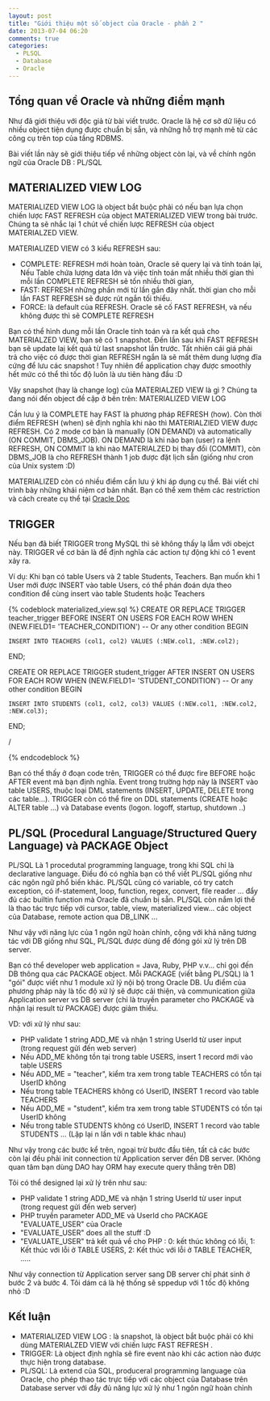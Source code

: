```yaml
---
layout: post
title: "Giới thiệu một số object của Oracle - phần 2 "
date: 2013-07-04 06:20
comments: true
categories: 
  - PLSQL 
  - Database 
  - Oracle
---
```



## Tổng quan về Oracle và những điểm mạnh 

Như đã giới thiệu với độc giả từ bài viết trước. Oracle là hệ cơ sở dữ liệu có nhiều object tiện dụng được chuẩn bị sẵn, và những hỗ trợ mạnh mẽ từ các công cụ trên top của tầng RDBMS.

Bài viết lần này sẽ giới thiệu tiếp về những object còn lại, và về chính ngôn ngữ của Oracle DB : PL/SQL



## MATERIALIZED VIEW LOG

MATERIALIZED VIEW LOG là object bắt buộc phải có nếu bạn lựa chọn chiến lược FAST REFRESH của object MATERIALIZED VIEW trong bài trước.
Chúng ta sẽ nhắc lại 1 chút về chiến lược REFRESH của object MATERIALZED VIEW.

MATERIALIZED VIEW có 3 kiểu REFRESH sau:

* COMPLETE: REFRESH mới hoàn toàn, Oracle sẽ query lại và tính toán lại, Nếu Table chứa lượng data lớn và việc tính toán mất nhiều thời gian thì mỗi lần COMPLETE REFRESH sẽ tốn nhiều thời gian,
* FAST: REFRESH những phần mới từ lần gần đây nhất. thời gian cho mỗi lần FAST REFRESH sẽ được rút ngắn tối thiểu.
* FORCE: là default của REFRESH. Oracle sẽ cố FAST REFRESH, và nếu không được thì sẽ COMPLETE REFRESH

Bạn có thể hình dung mỗi lần Oracle tính toán và ra kết quả cho MATERIALZED VIEW, bạn sẽ có 1 snapshot. 
Đến lần sau khi FAST REFRESH bạn sẽ update laị kết quả từ last snapshot lần trước. 
Tất nhiên cái giá phải trả cho việc có được thời gian REFRESH ngắn là sẽ mất thêm dung lượng đĩa cứng để lưu các snapshot ! 
Tuy nhiên để application chạy được smoothly hết mức có thể thì tốc độ luôn là ưu tiên hàng đầu :D

Vậy snapshot (hay là change log) của MATERIALZED VIEW là gì ? Chúng ta đang nói đến object đề cập ở bên trên: MATERIALIZED VIEW LOG

Cần lưu ý là COMPLETE hay FAST là phương pháp REFRESH (how). 
Còn thời điểm REFRESH (when) sẽ định nghĩa khi nào thì MATERIALZIED VIEW được REFRESH. Có 2 mode cơ bản là manually (ON DEMAND) và automatically (ON COMMIT, DBMS_JOB).
ON DEMAND là khi nào bạn (user) ra lệnh REFRESH, ON COMMIT là khi nào MATERIALZED bị thay đổi (COMMIT), còn DBMS_JOB là cho REFRESH thành 1 job được đặt lịch sẵn (giống như cron của Unix system :D) 

MATERIALIZED còn có nhiều điểm cần lưu ý khi áp dụng cụ thể. Bài viết chỉ trình bày những khái niệm cơ bản nhất. Bạn có thể xem thêm các restriction và cách create cụ thể tại [Oracle Doc](http://docs.oracle.com/cd/E11882_01/server.112/e10706/repmview.htm)
 


## TRIGGER

Nếu bạn đã biết TRIGGER trong MySQL thì sẽ không thấy lạ lẫm với obejct này. TRIGGER về cơ bản là để định nghĩa các action tự động khi có 1 event xảy ra.

Ví dụ: Khi bạn có table Users và 2 table Students, Teachers. Bạn muốn khi 1 User mới được INSERT vào table Users, có thể phán đoán dựa theo conđition để cùng insert vào table Students hoặc Teachers 

{% codeblock materialized_view.sql %}
CREATE OR REPLACE TRIGGER teacher_trigger
   BEFORE INSERT 
   ON USERS 
   FOR EACH ROW
   WHEN (NEW.FIELD1= 'TEACHER_CONDITION') -- Or any other condition
BEGIN

    INSERT INTO TEACHERS (col1, col2) VALUES (:NEW.col1, :NEW.col2);

END;

CREATE OR REPLACE TRIGGER student_trigger
   AFTER INSERT 
   ON USERS 
   FOR EACH ROW
   WHEN (NEW.FIELD1= 'STUDENT_CONDITION') -- Or any other condition
BEGIN

    INSERT INTO STUDENTS (col1, col2, col3) VALUES (:NEW.col1, :NEW.col2, :NEW.col3);

END;

/

{% endcodeblock %}
 

Bạn có thể thấy ở đoạn code trên, TRIGGER có thể được fire BEFORE hoặc AFTER event mà bạn định nghĩa. 
Event trong trường hợp này là INSERT vào table USERS, thuộc loại DML statements (INSERT, UPDATE, DELETE trong các table...). 
TRIGGER còn có thể fire on DDL statements (CREATE hoặc ALTER table ...) và Database events (logon. logoff, startup, shutdown ..)

## PL/SQL (Procedural Language/Structured Query Language) và PACKAGE Object 
PL/SQL Là 1 procedutal programming language, trong khi SQL chỉ là declarative language. 
Điều đó có nghĩa bạn có thể viết PL/SQL giống như các ngôn ngữ phổ biến khác. 
PL/SQL cũng có variable, có try catch exception, có if-statement, loop, function, regex, convert, file reader ... đẩy đủ các builtin function mà Oracle đã chuẩn bị sẵn. 
PL/SQL còn nắm lợi thế là thao tác trực tiếp với cursor, table, view, materialized view... các object của Database, remote action qua DB_LINK ... 

Như vậy với năng lực của 1 ngôn ngữ hoàn chỉnh, cộng với khả năng tương tác với DB giống như SQL, PL/SQL được dùng để đóng gói xử lý trên DB server.

Bạn có thể developer web application = Java, Ruby, PHP v.v... chỉ gọi đến DB thông qua các PACKAGE object. 
Mỗi PACKAGE (viết bằng PL/SQL) là 1 "gói" được viết như 1 module xử lỹ nội bộ trong Oracle DB. 
Ưu điểm của phương pháp này là tốc độ xử lý sẽ được cải thiện, và communication giữa Application server vs DB server (chỉ là truyền parameter cho PACKAGE và nhận lại result từ PACKAGE) được giảm thiểu. 
 
VD: với xử lý như sau:

* PHP validate 1 string ADD_ME và nhận 1 string UserId từ user input (trong request gửi đến web server)
* Nếu ADD_ME không tồn tại trong table USERS, insert 1 record mới vào table USERS
* Nếu ADD_ME = "teacher", kiểm tra xem trong table TEACHERS có tồn tại UserID không
* Nếu trong table TEACHERS không có UserID, INSERT 1 record vào table TEACHERS 
* Nếu ADD_ME = "student", kiểm tra xem trong table STUDENTS có tồn tại UserID không
* Nếu trong table STUDENTS không có UserID, INSERT 1 record vào table STUDENTS 
...
(Lặp lại n lần với n table khác nhau)

Như vậy trong các bước kể trên, ngoại trừ bước đầu tiên, tất cả các bước còn lại đều phải init connection từ Application server đến DB server. (Không quan tâm bạn dùng DAO hay ORM hay execute query thẳng trên DB)

Tôi có thể designed lại xử lý trên như sau:

* PHP validate 1 string ADD_ME và nhận 1 string UserId từ user input (trong request gửi đến web server)
* PHP truyền parameter ADD_ME và UserId cho PACKAGE "EVALUATE_USER" của Oracle
* "EVALUATE_USER" does all the stuff :D
* "EVALUATE_USER" trả kết quả về cho PHP : 0: kết thúc không có lỗi, 1: Kết thúc với lỗi ở TABLE USERS, 2: Kết thúc với lỗi ở TABLE TEACHER, .....

Như vậy connection từ Application server sang DB server chỉ phát sinh ở bước 2 và bước 4. Tôi dám cá là hệ thống sẽ sppedup với 1 tốc độ không nhỏ :D 


## Kết luận
* MATERIALIZED VIEW LOG : là snapshot, là object bắt buộc phải có khi dùng MATERIALZED VIEW với chiến lược FAST REFRESH .
* TRIGGER: Là object định nghĩa sẽ fire event nào khi các action nào được thực hiện trong database.
* PL/SQL: Là extend của SQL, produceral programming language của Oracle, cho phép thao tác trực tiếp với các object của Database trên Database server với đầy đủ năng lực xử lý như 1 ngôn ngữ hoàn chỉnh 
